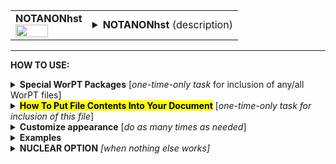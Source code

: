 <!--------------------------------------
   SCREEN SHOT
--------------------------------------->
<table>
<tr>
<td>
<font size="3"><b>NOTANONhst</b></font>
<br>
<img src="https://lh3.googleusercontent.com/d/1OpijauwkFzgEorqyUsArZlkZz6ZcB__d" width=70%>
</td>
<td>
<details>
<summary><b>NOTANONhst</b> (description)</summary>
<b>NOTANONhst</b> is a tabulated summary of team member roles, following the format for HST Phase II proposals.  The table lists each team member, their relationship to the project (PI, co-I, etc.), their institutional affiliation and whether or not the institution is U.S.-based, and a brief narrative summary of their role on the project.  The table also indicates if the team member is funded or unfunded through the proposal, and what their total level of work effort (in FTE) is.
</details>
</td>
</tr>
</table>
<hr>

<!--------------------------------------
   HOW TO USE
--------------------------------------->
<b>HOW TO USE:</b>

<!-- - - - - - - - - - - - - - - - - - - - - - - - - - - - 
             Special Packages
- - - - - - - - - - - - - - - - - - - - - - - - - - - - -->
<details>
<summary><b>Special WorPT Packages</b> [<i>one-time-only task</i> for inclusion of any/all WorPT files]</summary>
Copy/paste the special packages in preamble of your document, if you haven't done so previously. (see https://github.com/pmarcum/WorPT-Work-Plan-Tool-4-proposals/blob/main/WorPTpackages for more info).
</details>

<!-- - - - - - - - - - - - - - - - - - - - - - - - - - - - 
             Putting File Contents Into Document
- - - - - - - - - - - - - - - - - - - - - - - - - - - - -->
<details>
<summary><mark><b>How To Put File Contents Into Your Document</b></mark> [<i>one-time-only task for inclusion of this file</i>]</summary> 
<ol>
<li>COPY the lines in the code block below, then</li>
<li>PASTE into your document WHERE you want the content to appear, then</li>
<li>MODIFY the editable lines you just pasted in your document as needed. The lines that may be edited (or even deleted altogether if not wanted) are indicated by highlight below. </li>
</ol>
   
<pre><code>
\include{do_NOT_manually_edit/NOTANONhst} % reset file parameters
%            ^^^^ replace do_NOT_manually_edit if not correct folder name

\def\ProgramID{<mark>HST-xx-xxxxx (Cycle XX)</mark>} % <mark><b>fill in details</b></mark>
   
<mark>% Put OPTIONAL customizations for NOTANONhst HERE</mark>

\begin{NOTANONhst}
<mark>\begin{tablenotes}[flushleft] 
Team members, identified by their name and role in the proposed project, are listed with their institutional affiliation and position, with a "F" or "US" indicating foriegn or U.S. institution. A brief narrative of their role in the project is given.  A 'Y' or 'N' indicates if the person is funded by the proposed budget or not, respectively.  The total work-effort of the team member,<br>
summed over full life of the proposed  project, is in the rightmost column (multiply shown FTE value by 12 to get work effort in number of months).
\end{tablenotes}</mark>
\end{NOTANONhst}
</code></pre>

</details>

<!-- - - - - - - - - - - - - - - - - - - - - - - - - - - - 
             Customizations
- - - - - - - - - - - - - - - - - - - - - - - - - - - - -->
<details>
<summary><b>Customize appearance</b> [<i>do as many times as needed</i>]</summary>
You can change column widths, column alignment, colors, font style using additional lines that are copy/pasted into your document. Specifically: 
<ol>
<li>COPY any or all lines in the code block below that are related to the formatting parameter that you want to edit. The lines below show default values. You will edit those values to make desired changes.</li>
<li>PASTE the copied lines into your document at the "% Put customizations for NOTANONhst HERE" line in the code that you copy/pasted in Step 2. Most importantly, the desired formatting lines should be pasted somewhere <b>between</b> the \include{do_NOT_manually_edit/NOTANONhst} and \begin{NOTANONhst} lines. </li>
<li>EDIT the pasted lines in your document, as desired.</li>
NOTE: THe lines are grouped into categories to help you locate what you need. You can PICK AND CHOOSE the lines you want to paste into your document; you do not have to copy/paste all of the lines below (unless noted) and do not have to copy all lines within a group.<br>
<i>Highlights indicate what parts of the commands can be edited without breaking your LaTeX code.</i><br>
You can just comment out your added lines and recompile the document, if you want to return to default values.
</ol>

<!-- . . . . . . . . . . . . . . . . . . . . . . . . . . . . . . . .
                              Options   
<!-- . . . . . . . . . . . . . . . . . . . . . . . . . . . . . . -->
<table>
<tr>
<td><b>Table title and reference label</b></td>
<td><pre><code>
\def\TableTitle{<mark>Work Effort for All</mark>} % table title at the top
\def\TableLabel{<mark>tab:\WorPTfolder</mark>}    % put preference between " {}"
</code></pre></td>
</tr>

<tr>
<td><b>Column width adjustments</b></td>
<td><pre><code>
\def\ContributorWidth{<mark>1.8in</mark>}      % Contributor column width
\def\PositionWidth{<mark>1.3in</mark>}         % Position column width
\def\RoleWidth{<mark>2.5in</mark>}             % Role column width
\def\FundedMemberWidth{<mark>0.10in</mark>}    % Funded(?) column width
\def\FteWidth{<mark>0.28in</mark>}             % FTE column width
</code></pre></td>
</tr>
    
<tr>
<td><b>Table number additive correction</b></td>
<td>
The default typically works well (an overcount is caused by table + longtable combination).<br>
But if counter gets screwed up and needs manual intervention, use below to apply a correction:
<pre><code>
\def\TaskAddCounter{<mark>-1</mark>}    % additive correction to table number
</code></pre></td>
</tr>

<tr>
<td><b>Table compactness</b></td>
<td><pre><code>
\def\SpaceBetweenRows{<mark>1</mark>}      % vertical compactness of rows
\def\SpaceBetweenColumns{<mark>1pt</mark>} % bigger = wider spacing between columns
</code></pre></td>
</tr>

<tr>
<td><b>Column label color and font style</b></td>
<td>
For fontstyle changes, the "\textbf" can be changed to "\emph" for italics, or can<br>
be turned into plain test by removing the "\textbf", eg {{#1}}
<pre><code>
\def\HeaderColor{<mark>Blue</mark>}             % column heading color
\def\LabelColor{<mark>White</mark>}             % column heading font color
\def\LabelFontstyle#1{<mark>\textbf</mark>{#1}} % boldface column label
\def\VerticalLineColor{<mark>lightgray</mark>}  % color of vertical lines
</code></pre></td>
</tr>

<tr>
<td><b>Table preamble - full control!</b></td>
<td>
<pre><code>
% define column type to help readability of table preamble
<mark>\newcolumntype{L}[1]{>{\raggedright\let\newline
   \\\arraybackslash\hspace{0pt}}p{#1}}</mark>
   
\newcolumntype{T}{ % start of table preamble
<mark>|L{\ContributorWidth}!{\color{\VerticalLineColor}\vrule}</mark>
% Contributor
<mark>L{\PositionWidth}!{\color{\VerticalLineColor}\vrule}</mark>    
% Position
<mark>L{\RoleWidth}!{\color{\VerticalLineColor}\vrule}</mark>        
% Role
<mark>p{\FundedMemberWidth}!{\color{\VerticalLineColor}\vrule}</mark>
% Funded(?)
<mark>p{\FteWidth}|</mark>                                          
% FTE
}                  % end of table preamble

</code></pre></td>
</tr>
</table>
</details>

<!--------------------------------------
   EXAMPLES 
--------------------------------------->
<details>
<summary><b>Examples</b></summary>
The below is an example of how one can change the appearance of the table within a LaTeX document. After copy/pasting the code to incorporate the table into my document, and then deciding that my task titles were too long to fit with the table in portrait mode, I decided I needed to use landscape mode.  I copy/pasted the landscape fla and the 2 formatting lines that control the "Tasks" and "Expertise" column widths. (My team members have long last names, requiring a wider column than the default). I also slightly altered the caption to be appropriate to my proposal. The result?  A landscape-mode table that allows each task to appear in a single table row without spilling over into the next line, which is my preferred way to present these tables for easiest viewing. Here is a peek at what my LaTeX document looks like:  
<pre><code>
\include{do_NOT_manually_edit/NOTANONhst}
    
\def\TaskWidth{5.4in}          % width of leftmost ("Tasks") column
\def\ExpertiseWidth{1.8in}     % width of rightmost ("Expertise") column

\begin{NOTANONhst}
\caption{\normalsize\textbf{Task Management and Team Responsibilities}:\\\\
The tasks ({\color{red}gray} headers) and sub-tasks (left), with specific assignments for the roles of task lead (middle) and expertise / analysis assistance (right). See a more detailed description of these roles in the Project Management section.}
\label{tab:NOTANONhst}

\end{NOTANONhst}
</code></pre>
NOTE: To return to default values, all I have to do is comment-out (put a "%" at the line's beginning) the "\def" formatting lines that I pasted. 
</details>

<!--------------------------------------
   NUCLEAR OPTION 
--------------------------------------->
<details>
<summary><b>NUCLEAR OPTION</b> <i>[when nothing else works]</i></summary>
If you just cannot get the table to look like you want it to look, you can always copy/paste the entire NOTANONhst.tex file that appears in the WorPT subfolder, into your document, and then edit at-will.  Some of the WorPT files involve complicated LaTeX code, so be sure that you have a good mastery of LaTeX and know what you are doing before implementing this option!
</details>
